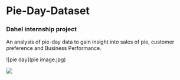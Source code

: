 # Pie-Day-Dataset

### Dahel internship project
An analysis of pie-day data to gain insight into sales of pie, customer preference and Business Performance.

![pie day](pie image.jpg)
<!-- Banner Text -->
<img src="https://github.com/TolaniAdedunmola/pie-day-Dataset/blob/main/Black%20and%20Red%20Gradient%20Professional%20LinkedIn%20Banner_20240423_214122_0000.png">
